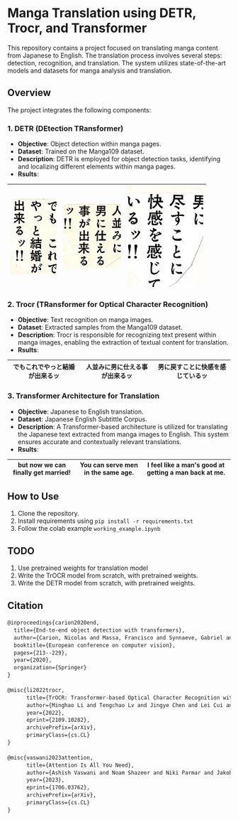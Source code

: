 # Manga Translation using DETR, Trocr, and Transformer

This repository contains a project focused on translating manga content from Japanese to English. The translation process involves several steps: detection, recognition, and translation. The system utilizes state-of-the-art models and datasets for manga analysis and translation.

## Overview

The project integrates the following components:

### 1. DETR (DEtection TRansformer)

- **Objective**: Object detection within manga pages.
- **Dataset**: Trained on the Manga109 dataset.
- **Description**: DETR is employed for object detection tasks, identifying and localizing different elements within manga pages.
- **Rsults**:
  
| ![alt text](images/21.jpg) | ![alt text](images/27.jpg) | ![alt text](images/87.jpg) |
| --- | --- | --- |

### 2. Trocr (TRansformer for Optical Character Recognition)

- **Objective**: Text recognition on manga images.
- **Dataset**: Extracted samples from the Manga109 dataset.
- **Description**: Trocr is responsible for recognizing text present within manga images, enabling the extraction of textual content for translation.
- **Rsults**:
  
| でもこれでやっと結婚が出来るッ | 人並みに男に仕える事が出来るッ | 男に戻すことに快感を感じているッ |
| --- | --- | --- |

### 3. Transformer Architecture for Translation

- **Objective**: Japanese to English translation.
- **Dataset**: Japanese English Subtittle Corpus.
- **Description**: A Transformer-based architecture is utilized for translating the Japanese text extracted from manga images to English. This system ensures accurate and contextually relevant translations.
- **Rsults**:
  
| but now we can finally get married! | You can serve men in the same age. | I feel like a man's good at getting a man back at me. |
| --- | --- | --- |

## How to Use

1. Clone the repository.
2. Install requirements using   `pip install -r requirements.txt`
3. Follow the colab example `working_example.ipynb`

## TODO

1. Use pretrained weights for translation model
2. Write the TrOCR model from scratch, with pretrained weights.
3. Write the DETR model from scratch, with pretrained weights.

## Citation

```markdown
@inproceedings{carion2020end,
  title={End-to-end object detection with transformers},
  author={Carion, Nicolas and Massa, Francisco and Synnaeve, Gabriel and Usunier, Nicolas and Kirillov, Alexander and Zagoruyko, Sergey},
  booktitle={European conference on computer vision},
  pages={213--229},
  year={2020},
  organization={Springer}
}

@misc{li2022trocr,
      title={TrOCR: Transformer-based Optical Character Recognition with Pre-trained Models}, 
      author={Minghao Li and Tengchao Lv and Jingye Chen and Lei Cui and Yijuan Lu and Dinei Florencio and Cha Zhang and Zhoujun Li and Furu Wei},
      year={2022},
      eprint={2109.10282},
      archivePrefix={arXiv},
      primaryClass={cs.CL}
}

@misc{vaswani2023attention,
      title={Attention Is All You Need}, 
      author={Ashish Vaswani and Noam Shazeer and Niki Parmar and Jakob Uszkoreit and Llion Jones and Aidan N. Gomez and Lukasz Kaiser and Illia Polosukhin},
      year={2023},
      eprint={1706.03762},
      archivePrefix={arXiv},
      primaryClass={cs.CL}
}
